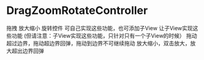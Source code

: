 # DragZoomRotateController
拖拽 放大缩小 旋转控件 可自己实现这些功能，也可添加子View 让子View实现这些功能 (但请注意：子View实现这些功能，只针对只有一个子View的时候） 拖动超过边界，拖动超边界回弹，拖动到边界不可继续拖动 放大缩小，双击放大，放大超出边界回弹
